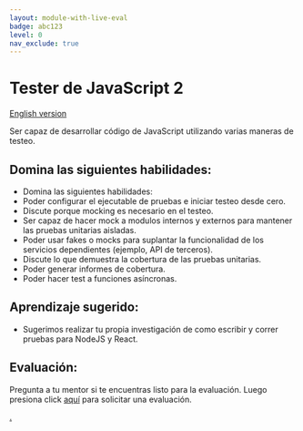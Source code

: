 ```yaml
---
layout: module-with-live-eval
badge: abc123
level: 0
nav_exclude: true
---
```

# Tester de JavaScript 2

[English version](javascript-testing2.md)

Ser capaz de desarrollar código de JavaScript utilizando varias maneras de testeo.

## Domina las siguientes habilidades:

- Domina las siguientes habilidades:
- Poder configurar el ejecutable de pruebas e iniciar testeo desde cero.
- Discute porque mocking es necesario en el testeo.
- Ser capaz de hacer mock a modulos internos y externos para mantener las pruebas unitarias aisladas.
- Poder usar fakes o mocks para suplantar la funcionalidad de los servicios dependientes (ejemplo, API de terceros).
- Discute lo que demuestra la cobertura de las pruebas unitarias.
- Poder generar informes de cobertura.
- Poder hacer test a funciones asíncronas.

## Aprendizaje sugerido:

- Sugerimos realizar tu propia investigación de como escribir y correr pruebas para NodeJS y React.

## Evaluación:

Pregunta a tu mentor si te encuentras listo para la evaluación. Luego presiona click [aquí](https://webdev.codex.academy/mastery-eval-4?badge=0jEVfXE4QtyZ7Jk0LgtWtg) para solicitar una evaluación.

[.](level-4)
